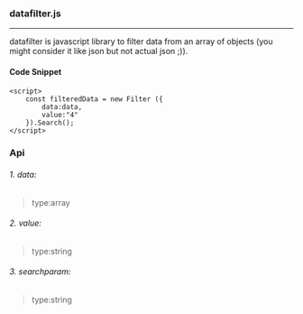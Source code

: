 ### datafilter.js

---
datafilter is javascript library to filter data from an array of objects (you might consider it like json but not actual json ;)).


#### Code Snippet

```
<script>
    const filteredData = new Filter ({
        data:data,
        value:"4"
    }).Search();
</script>

```

### Api

###### 1. data:

> type:array

###### 2. value:

> type:string

###### 3. searchparam:

> type:string